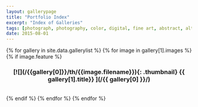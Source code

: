 ```yaml
---
layout: gallerypage
title: "Portfolio Index"
excerpt: "Index of Galleries"
tags: [photograph, photography, color, digital, fine art, abstract, alternative processes]
date: 2015-08-01
---
```


{% for gallery in site.data.gallerylist %}
{% for image in gallery[1].images %}
{% if image.feature %}

<h3 markdown="1" style="margin-bottom:2em; text-align:center;">
[![](/{{gallery[0]}}/th/{{image.filename}}){: .thumbnail}  
{{ gallery[1].title}} ](/{{ gallery[0] }}/)
</h3>

{% endif %}
{% endfor %}
{% endfor %}
